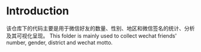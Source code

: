 # Introduction
该仓库下的代码主要是用于微信好友的数量、性别、地区和微信签名的统计、分析及其可视化呈现。
This folder is mainly used to collect wechat friends' number, gender, district and wechat motto.

